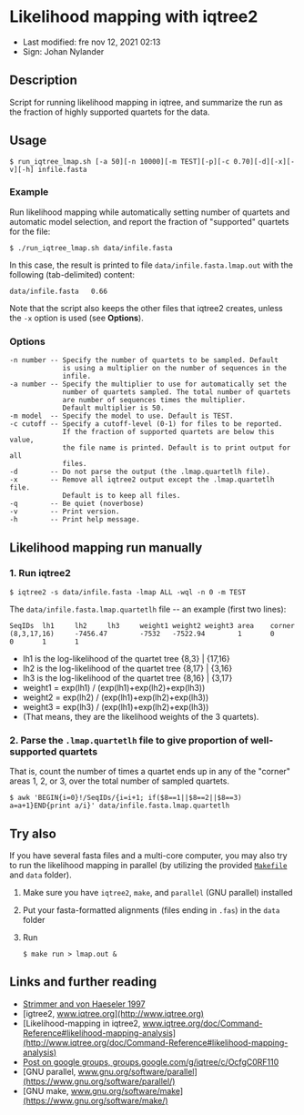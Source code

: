 # Likelihood mapping with iqtree2

- Last modified: fre nov 12, 2021  02:13
- Sign: Johan Nylander


## Description

Script for running likelihood mapping in iqtree, and summarize the run as the
fraction of highly supported quartets for the data.


## Usage

    $ run_iqtree_lmap.sh [-a 50][-n 10000][-m TEST][-p][-c 0.70][-d][-x][-v][-h] infile.fasta


### Example

Run likelihood mapping while automatically setting number of quartets and automatic
model selection, and report the fraction of "supported" quartets for the file:

    $ ./run_iqtree_lmap.sh data/infile.fasta

In this case, the result is printed to file `data/infile.fasta.lmap.out` with the
following (tab-delimited) content:

    data/infile.fasta	0.66

Note that the script also keeps the other files that iqtree2 creates, unless the `-x`
option is used (see **Options**).


### Options

    -n number -- Specify the number of quartets to be sampled. Default
                 is using a multiplier on the number of sequences in the
                 infile.
    -a number -- Specify the multiplier to use for automatically set the
                 number of quartets sampled. The total number of quartets
                 are number of sequences times the multiplier.
                 Default multiplier is 50.
    -m model  -- Specify the model to use. Default is TEST.
    -c cutoff -- Specify a cutoff-level (0-1) for files to be reported.
                 If the fraction of supported quartets are below this value,
                 the file name is printed. Default is to print output for all
                 files.
    -d        -- Do not parse the output (the .lmap.quartetlh file).
    -x        -- Remove all iqtree2 output except the .lmap.quartetlh file.
                 Default is to keep all files.
    -q        -- Be quiet (noverbose)
    -v        -- Print version.
    -h        -- Print help message.


## Likelihood mapping run manually


### 1. Run iqtree2

    $ iqtree2 -s data/infile.fasta -lmap ALL -wql -n 0 -m TEST

The `data/infile.fasta.lmap.quartetlh` file -- an example (first two lines):

    SeqIDs  lh1     lh2     lh3     weight1 weight2 weight3 area    corner
    (8,3,17,16)     -7456.47        -7532   -7522.94        1       0       0       1       1

- lh1 is the log-likelihood of the quartet tree {8,3} | {17,16}
- lh2 is the log-likelihood of the quartet tree {8,17} | {3,16}
- lh3 is the log-likelihood of the quartet tree {8,16} | {3,17}
- weight1 = exp(lh1) / (exp(lh1)+exp(lh2)+exp(lh3))
- weight2 = exp(lh2) / (exp(lh1)+exp(lh2)+exp(lh3))
- weight3 = exp(lh3) / (exp(lh1)+exp(lh2)+exp(lh3))
- (That means, they are the likelihood weights of the 3 quartets).


### 2. Parse the `.lmap.quartetlh` file to give proportion of well-supported quartets

That is, count the number of times a quartet ends up in any of the "corner"
areas 1, 2, or 3, over the total number of sampled quartets.

    $ awk 'BEGIN{i=0}!/SeqIDs/{i=i+1; if($8==1||$8==2||$8==3) a=a+1}END{print a/i}' data/infile.fasta.lmap.quartetlh


## Try also

If you have several fasta files and a multi-core computer, you may also try to
run the likelihood mapping in parallel (by utilizing the provided
[`Makefile`](Makefile) and `data` folder).

1. Make sure you have `iqtree2`, `make`, and `parallel` (GNU parallel)
   installed
2. Put your fasta-formatted alignments (files ending in `.fas`) in the `data`
   folder
4. Run

       $ make run > lmap.out &


## Links and further reading

- [Strimmer and von Haeseler 1997](doc/Strimmer_von_Haeseler_1997.pdf)
- [igtree2, www.iqtree.org](http://www.iqtree.org)
- [Likelihood-mapping in iqtree2, www.iqtree.org/doc/Command-Reference#likelihood-mapping-analysis](http://www.iqtree.org/doc/Command-Reference#likelihood-mapping-analysis)
- [Post on google groups, groups.google.com/g/iqtree/c/OcfgC0RF110](https://groups.google.com/g/iqtree/c/OcfgC0RF110)
- [GNU parallel, www.gnu.org/software/parallel](https://www.gnu.org/software/parallel/)
- [GNU make, www.gnu.org/software/make](https://www.gnu.org/software/make/)

